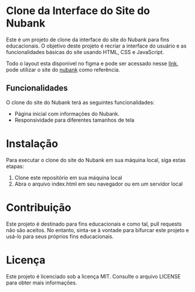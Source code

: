 # Clone da Interface do Site do Nubank

Este é um projeto de clone da interface do site do Nubank para fins educacionais. O objetivo deste projeto é recriar a interface do usuário e as funcionalidades básicas do site usando HTML, CSS e JavaScript.

Todo o layout esta disponivel no figma e pode ser acessado nesse [link](https://www.figma.com/file/Y0d2WsfI9eISjrHjczswGU/Nubank-Clone?t=2YVpI2M1uLYuTn5d-1), pode utilizar o site do [nubank](https://nubank.com.br/) como referência.

## Funcionalidades

O clone do site do Nubank terá as seguintes funcionalidades:

- Página inicial com informações do Nubank.
- Responsividade para diferentes tamanhos de tela

# Instalação

Para executar o clone do site do Nubank em sua máquina local, siga estas etapas:

1. Clone este repositório em sua máquina local
2. Abra o arquivo index.html em seu navegador ou em um servidor local

# Contribuição

Este projeto é destinado para fins educacionais e como tal, pull requests não são aceitos. No entanto, sinta-se à vontade para bifurcar este projeto e usá-lo para seus próprios fins educacionais.

# Licença

Este projeto é licenciado sob a licença MIT. Consulte o arquivo LICENSE para obter mais informações.

